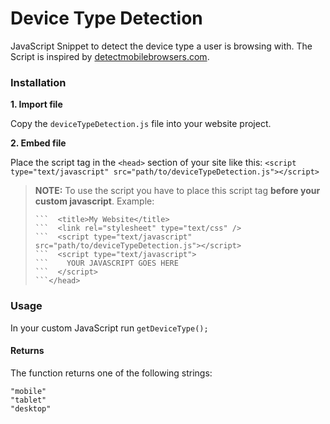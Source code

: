 # Device Type Detection

JavaScript Snippet to detect the device type a user is browsing with.
The Script is inspired by [detectmobilebrowsers.com].

### Installation

**1. Import file** 

Copy the
```deviceTypeDetection.js```
file into your website project. 

**2. Embed file**

Place the script tag in the ```<head>``` section of your site like this:
```<script type="text/javascript" src="path/to/deviceTypeDetection.js"></script>```
> **NOTE:** To use the script you have to place this script tag
> **before your custom javascript**.
> Example:
> ```<head>
> ```  <title>My Website</title>
> ```  <link rel="stylesheet" type="text/css" />
> ```  <script type="text/javascript" src="path/to/deviceTypeDetection.js"></script>
> ```  <script type="text/javascript">
> ```    YOUR JAVASCRIPT GOES HERE
> ```  </script>
> ```</head>

### Usage

In your custom JavaScript run
``` getDeviceType(); ```

#### Returns

The function returns one of the following strings:

```
"mobile"
"tablet"
"desktop"
```

[//]: # (These are reference links used in the body of this note and get stripped out when the markdown processor does it's job. There is no need to format nicely because it shouldn't be seen. Thanks SO - http://stackoverflow.com/questions/4823468/store-comments-in-markdown-syntax)


[detectmobilebrowsers.com]: <http://detectmobilebrowsers.com/>